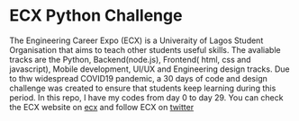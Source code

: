 # ECX Python Challenge
The Engineering Career Expo (ECX) is a Univeraity of Lagos Student Organisation that aims to teach other students useful skills. The avaliable tracks are the Python, Backend(node.js), Frontend( html, css and javascript), Mobile development, UI/UX and Engineering design tracks. Due to thw widespread COVID19 pandemic, a 30 days of code and design challenge was created to ensure that students keep learning during this period. In this repo, I have my codes from day 0 to day 29.
You can check the ECX website on [ecx](www.ecx.website) and follow ECX on [twitter](https://twitter.com/ecxunilag)
